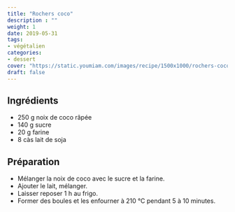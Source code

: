 ```yaml
---
title: "Rochers coco"
description : ""
weight: 1
date: 2019-05-31
tags:
- végétalien
categories:
- dessert
cover: "https://static.youmiam.com/images/recipe/1500x1000/rochers-coco-2-3248?placeholder=web_recipe&sig=7fb2c2e5141395be885eff2e805ff84a81f19949&v1"
draft: false
---
```


## Ingrédients

* 250 g noix de coco râpée
* 140 g sucre
* 20 g farine
* 8 càs lait de soja


## Préparation

* Mélanger la noix de coco avec le sucre et la farine.
* Ajouter le lait, mélanger.
* Laisser reposer 1 h au frigo.
* Former des boules et les enfourner à 210 °C pendant 5 à 10 minutes.
